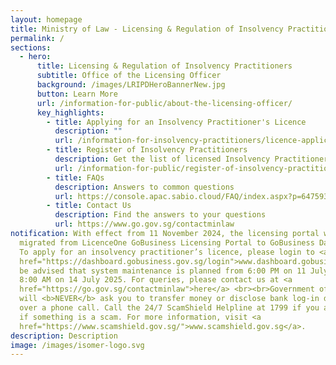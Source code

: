 ```yaml
---
layout: homepage
title: Ministry of Law - Licensing & Regulation of Insolvency Practitioners
permalink: /
sections:
  - hero:
      title: Licensing & Regulation of Insolvency Practitioners
      subtitle: Office of the Licensing Officer
      background: /images/LRIPDHeroBannerNew.jpg
      button: Learn More
      url: /information-for-public/about-the-licensing-officer/
      key_highlights:
        - title: Applying for an Insolvency Practitioner's Licence
          description: ""
          url: /information-for-insolvency-practitioners/licence-application-process/
        - title: Register of Insolvency Practitioners
          description: Get the list of licensed Insolvency Practitioners in Singapore
          url: /information-for-public/register-of-insolvency-practitioners/
        - title: FAQs
          description: Answers to common questions
          url: https://console.apac.sabio.cloud/FAQ/index.aspx?p=64759355
        - title: Contact Us
          description: Find the answers to your questions
          url: https://www.go.gov.sg/contactminlaw
notification: With effect from 11 November 2024, the licensing portal will be
  migrated from LicenceOne GoBusiness Licensing Portal to GoBusiness Dashboard.
  To apply for an insolvency practitioner’s licence, please login to <a
  href="https://dashboard.gobusiness.gov.sg/login">www.dashboard.gobusiness.gov.sg</a>.<br><br>Please
  be advised that system maintenance is planned from 6:00 PM on 11 July 2025 to
  8:00 AM on 14 July 2025. For queries, please contact us at <a
  href="https://go.gov.sg/contactminlaw">here</a> <br><br>Government officials
  will <b>NEVER</b> ask you to transfer money or disclose bank log-in details
  over a phone call. Call the 24/7 ScamShield Helpline at 1799 if you are unsure
  if something is a scam. For more information, visit <a
  href="https://www.scamshield.gov.sg/">www.scamshield.gov.sg</a>.
description: Description
image: /images/isomer-logo.svg
---
```

